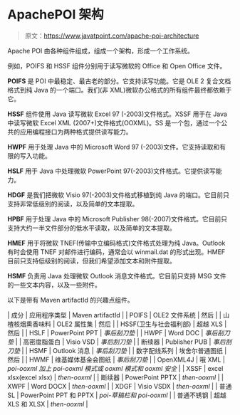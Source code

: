 # ApachePOI 架构

> 原文：<https://www.javatpoint.com/apache-poi-architecture>

Apache POI 由各种组件组成，组成一个架构，形成一个工作系统。

例如，POIFS 和 HSSF 组件分别用于读写微软的 Office 和 Open Office 文件。

**POIFS** 是 POI 中最稳定、最古老的部分。它支持读写功能。它是 OLE 2 复合文档格式到纯 Java 的一个端口。我们(非 XML)微软办公格式的所有组件最终都依赖于它。

**HSSF** 组件使用 Java 读写微软 Excel 97 (-2003)文件格式。XSSF 用于在 Java 中读写微软 Excel XML (2007+)文件格式(OOXML)。SS 是一个包，通过一个公共的应用编程接口为两种格式提供读写能力。

**HWPF** 用于处理 Java 中的 Microsoft Word 97 (-2003)文件。它支持读取和有限的写入功能。

**HSLF** 用于 Java 中处理微软 PowerPoint 97(-2003)文件格式。它提供读写能力。

**HDGF** 是我们把微软 Visio 97(-2003)文件格式移植到纯 Java 的端口。它目前只支持非常低级别的阅读，以及简单的文本提取。

**HPBF** 用于处理 Java 中的 Microsoft Publisher 98(-2007)文件格式。它目前只支持大约一半文件部分的低水平读取，以及简单的文本提取。

**HMEF** 用于将微软 TNEF(传输中立编码格式)文件格式处理为纯 Java。Outlook 有时会使用 TNEF 对邮件进行编码，通常会以 winmail.dat 的形式出现。HMEF 目前只支持低级别的阅读，但我们希望添加文本和附件提取。

**HSMF** 负责用 Java 处理微软 Outlook 消息文件格式。它目前只支持 MSG 文件的一些文本内容，以及一些附件。

以下是带有 Maven artifactId 的兴趣点组件。

| 成分 | 应用程序类型 | Maven artifactId |
| POIFS | OLE2 文件系统 | 然后 |
| 山楂核烟熏香味料 | OLE2 属性集 | 然后 |
| HSSF(卫生与社会福利部) | 超越 XLS | 然后 |
| HSLF | PowerPoint PPT | *事后刮刀垫* |
| HWPF | Word DOC | *事后刮刀垫* |
| 高密度脂蛋白 | Visio VSD | *事后刮刀垫* |
| 断续器 | Publisher PUB | *事后刮刀垫* |
| HSMF | Outlook 消息 | *事后刮刀垫* |
| 数字配线系列 | 埃舍尔普通图纸 | 然后 |
| HWMF | 维基媒体基金会图纸 | *事后刮刀垫* |
| OpenXML4J | 哦 XML | *poi-ooxml 加上 poi-ooxml 模式或
ooxml 模式和 ooxml 安全* |
| XSSF | excel xlsx(excel xlsx) | *then-ooxml* |
| 断续器 | PowerPoint PPTX | *then-ooxml* |
| XWPF | Word DOCX | *then-ooxml* |
| XDGF | Visio VSDX | *then-ooxml* |
| 普通 SL | PowerPoint PPT 和 PPTX | *poi-草稿栏和 poi-ooxml* |
| 普通不锈钢 | 超越 XLS 和 XLSX | *then-ooxml* |